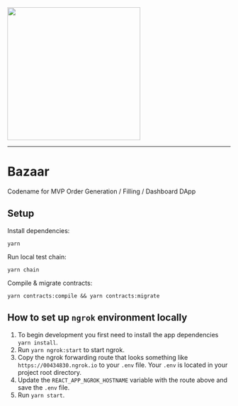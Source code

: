 <img src="https://s3-us-west-2.amazonaws.com/dharma-assets/logo+orange.png"  width=300/>

------------
# Bazaar

Codename for MVP Order Generation / Filling / Dashboard DApp

## Setup
Install dependencies:
```
yarn
```

Run local test chain:
```
yarn chain
```

Compile & migrate contracts:
```
yarn contracts:compile && yarn contracts:migrate
```

## How to set up `ngrok` environment locally
1. To begin development you first need to install the app dependencies `yarn install`.
2. Run `yarn ngrok:start` to start ngrok.
3. Copy the ngrok forwarding route that looks something like `https://00434830.ngrok.io` to your `.env` file. Your `.env` is located in your project root directory.
4. Update the `REACT_APP_NGROK_HOSTNAME` variable with the route above and save the `.env` file.
5. Run `yarn start`.
